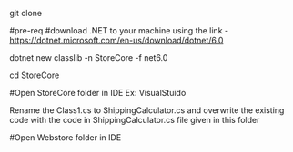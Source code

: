 
git clone <webstore-url>

#pre-req
#download .NET to your machine using the link - https://dotnet.microsoft.com/en-us/download/dotnet/6.0

dotnet new classlib -n StoreCore -f net6.0

cd StoreCore

#Open StoreCore folder in IDE Ex: VisualStuido

Rename the Class1.cs to ShippingCalculator.cs and overwrite the existing code with the code in ShippingCalculator.cs file given in this folder

#Open Webstore folder in IDE



